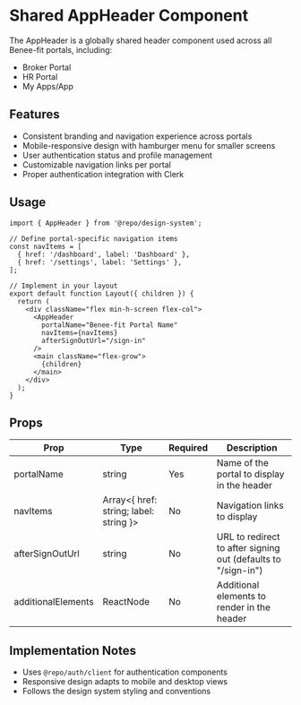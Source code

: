 # Shared AppHeader Component

The AppHeader is a globally shared header component used across all Benee-fit portals, including:
- Broker Portal
- HR Portal
- My Apps/App

## Features

- Consistent branding and navigation experience across portals
- Mobile-responsive design with hamburger menu for smaller screens
- User authentication status and profile management
- Customizable navigation links per portal
- Proper authentication integration with Clerk

## Usage

```tsx
import { AppHeader } from '@repo/design-system';

// Define portal-specific navigation items
const navItems = [
  { href: '/dashboard', label: 'Dashboard' },
  { href: '/settings', label: 'Settings' },
];

// Implement in your layout
export default function Layout({ children }) {
  return (
    <div className="flex min-h-screen flex-col">
      <AppHeader 
        portalName="Benee-fit Portal Name" 
        navItems={navItems} 
        afterSignOutUrl="/sign-in" 
      />
      <main className="flex-grow">
        {children}
      </main>
    </div>
  );
}
```

## Props

| Prop | Type | Required | Description |
|------|------|----------|-------------|
| portalName | string | Yes | Name of the portal to display in the header |
| navItems | Array<{ href: string; label: string }> | No | Navigation links to display |
| afterSignOutUrl | string | No | URL to redirect to after signing out (defaults to "/sign-in") |
| additionalElements | ReactNode | No | Additional elements to render in the header |

## Implementation Notes

- Uses `@repo/auth/client` for authentication components
- Responsive design adapts to mobile and desktop views
- Follows the design system styling and conventions
